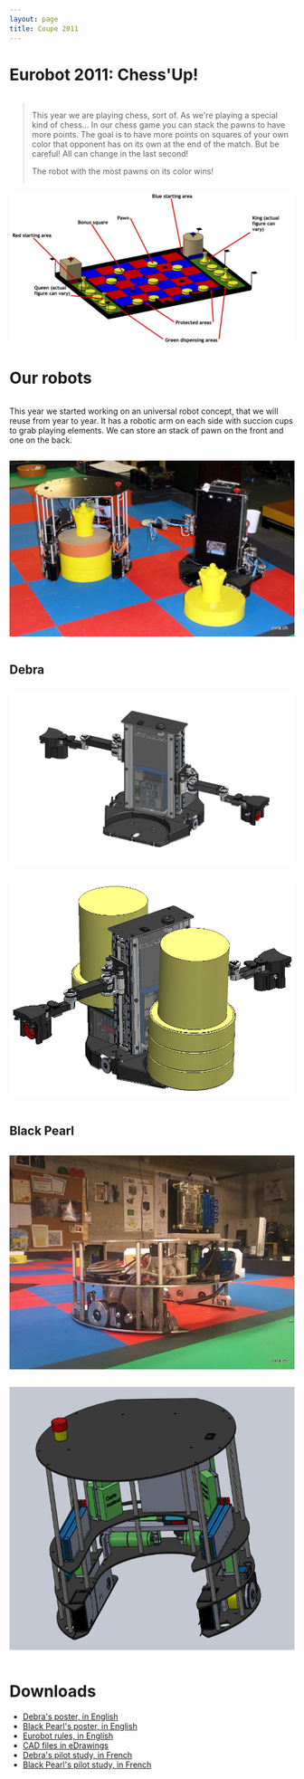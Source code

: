 ```yaml
---
layout: page
title: Coupe 2011
---
```

# Eurobot 2011: Chess'Up!

<div class="row">
<div class="large-6 columns">

<blockquote>
<p>
This year we are playing chess, sort of. As we're playing a special kind of chess...
In our chess game you can stack the pawns to have more points.
The goal is to have more points on squares of your own color that opponent has on its
own at the end of the match.
But be careful! All can change in the last second!
</p>

<p>
The robot with the most pawns on its color wins!
</p>
</blockquote>

</div>

<div class="large-6 columns">
<img src="/images/2011/table_2011.jpg" alt="Playing field">
</div>

</div>


# Our robots
<div class="row">

<div class="large-6 columns">
<p>
This year we started working on an universal robot concept, that we will reuse from year to year.
It has a robotic arm on each side with succion cups to grab playing elements.
We can store an stack of pawn on the front and one on the back.
</p>
</div>

<div class="large-6 columns">
<p><img src="/images/2011/debra_et_black_pearl.jpg" alt="Black pearl" /></p>
</div>

</div>


## Debra

<div class="row">
<div class="large-6 columns">
<p><img src="/images/2011/debra_avant.jpg" alt="Debra" /></p>
</div>

<div class="large-6 columns">
<p><img src="/images/2011/debra_elements.jpg" alt="Debra" /></p>
</div>
</div>



## Black Pearl
<div class="row">

<div class="large-6 columns">
<p><img src="/images/2011/assembly.jpg" alt="Black pearl" /></p>
</div>

<div class="large-6 columns">
<p><img src="/images/2011/black_pearl_synthese.jpg" alt="Black pearl" /></p>
</div>

</div>

# Downloads

- [Debra's poster, in English](/ressources/poster/cvra-2011-debra.pdf)
- [Black Pearl's poster, in English](/ressources/poster/cvra-2011-black-pearl.pdf)
- [Eurobot rules, in English](/ressources/rules/2011.pdf)
- [CAD files in eDrawings](/ressources/cad/robot-2011.easm)
- [Debra's pilot study, in French](/ressources/pilot-study/2011-debra.pdf)
- [Black Pearl's pilot study, in French](/ressources/pilot-study/2011-black-pearl.pdf)

